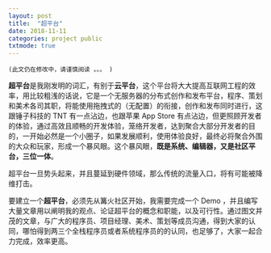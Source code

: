 ```yaml
---
layout: post
title:  "超平台"
date: 2018-11-11
categories: project public
txtmode: true
---
```


`(此文仍在修改中，请谨慎阅读 。。。 )`

**超平台**是我刚发明的词汇，有别于**云平台**，这个平台将大大提高互联网工程的效率，用比较粗浅的话说，它是一个无服务器的分布式创作和发布平台，程序、策划和美术各司其职，将能使用拖拽式的（无配置）的衔接，创作和发布同时进行，这跟锤子科技的 TNT 有一点沾边，也跟苹果 App Store 有点沾边，但更照顾开发者的体验，通过高效且顺畅的开发体验，笼络开发者，达到聚合大部分开发者的目的，一开始必然是一个小圈子，如果发展顺利，使用体验良好，最终必将聚合外围的大众和玩家，形成一个暴风眼。这个暴风眼，**既是系统、编辑器，又是社区平台，三位一体**。

超平台一旦势头起来，并且蔓延到硬件领域，那么传统的流量入口，将有可能被降维打击。

要建立一个**超平台**，必须先从篝火社区开始，我需要完成一个 Demo ，并且编写大量文章用以阐明我的观点、论证超平台的概念和职能，以及可行性。通过图文并茂的文章，与广大的程序员、项目经理、美术、策划等成员沟通，得到大家的认同，哪怕得到两三个全栈程序员或者系统程序员的的认同，也足够了，大家一起合力完成，效率更高。

